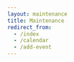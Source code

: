 ```yaml
---
layout: maintenance
title: Maintenance
redirect_from: 
  - /index
  - /calendar
  - /add-event
---
```


